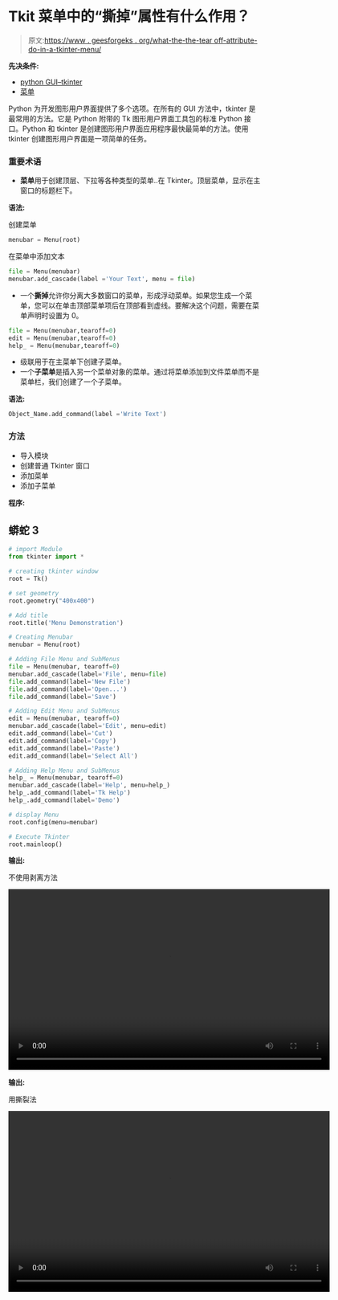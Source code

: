 # Tkit 菜单中的“撕掉”属性有什么作用？

> 原文:[https://www . geesforgeks . org/what-the-the-tear off-attribute-do-in-a-tkinter-menu/](https://www.geeksforgeeks.org/what-does-the-tearoff-attribute-do-in-a-tkinter-menu/)

**先决条件:**

*   [python GUI–tkinter](https://www.geeksforgeeks.org/python-gui-tkinter/)
*   [菜单](https://www.geeksforgeeks.org/python-menu-widget-in-tkinter/)

Python 为开发图形用户界面提供了多个选项。在所有的 GUI 方法中，tkinter 是最常用的方法。它是 Python 附带的 Tk 图形用户界面工具包的标准 Python 接口。Python 和 tkinter 是创建图形用户界面应用程序最快最简单的方法。使用 tkinter 创建图形用户界面是一项简单的任务。

### 重要术语

*   **菜单**用于创建顶层、下拉等各种类型的菜单..在 Tkinter。顶层菜单，显示在主窗口的标题栏下。

**语法:**

创建菜单

```py
menubar = Menu(root)
```

在菜单中添加文本

```py
file = Menu(menubar) 
menubar.add_cascade(label ='Your Text', menu = file)
```

*   一个**撕掉**允许你分离大多数窗口的菜单，形成浮动菜单。如果您生成一个菜单，您可以在单击顶部菜单项后在顶部看到虚线。要解决这个问题，需要在菜单声明时设置为 0。

```py
file = Menu(menubar,tearoff=0)
edit = Menu(menubar,tearoff=0)
help_ = Menu(menubar,tearoff=0)
```

*   级联用于在主菜单下创建子菜单。
*   一个**子菜单**是插入另一个菜单对象的菜单。通过将菜单添加到文件菜单而不是菜单栏，我们创建了一个子菜单。

**语法:**

```py
Object_Name.add_command(label ='Write Text')
```

### 方法

*   导入模块
*   创建普通 Tkinter 窗口
*   添加菜单
*   添加子菜单

**程序:**

## 蟒蛇 3

```py
# import Module
from tkinter import *

# creating tkinter window
root = Tk()

# set geometry
root.geometry("400x400")

# Add title
root.title('Menu Demonstration')

# Creating Menubar
menubar = Menu(root)

# Adding File Menu and SubMenus
file = Menu(menubar, tearoff=0)
menubar.add_cascade(label='File', menu=file)
file.add_command(label='New File')
file.add_command(label='Open...')
file.add_command(label='Save')

# Adding Edit Menu and SubMenus
edit = Menu(menubar, tearoff=0)
menubar.add_cascade(label='Edit', menu=edit)
edit.add_command(label='Cut')
edit.add_command(label='Copy')
edit.add_command(label='Paste')
edit.add_command(label='Select All')

# Adding Help Menu and SubMenus
help_ = Menu(menubar, tearoff=0)
menubar.add_cascade(label='Help', menu=help_)
help_.add_command(label='Tk Help')
help_.add_command(label='Demo')

# display Menu
root.config(menu=menubar)

# Execute Tkinter
root.mainloop()
```

**输出:**

不使用剥离方法

<video class="wp-video-shortcode" id="video-523594-1" width="640" height="360" preload="metadata" controls=""><source type="video/mp4" src="https://media.geeksforgeeks.org/wp-content/uploads/20201203162358/FreeOnlineScreenRecorderProject2.mp4?_=1">[https://media.geeksforgeeks.org/wp-content/uploads/20201203162358/FreeOnlineScreenRecorderProject2.mp4](https://media.geeksforgeeks.org/wp-content/uploads/20201203162358/FreeOnlineScreenRecorderProject2.mp4)</video>

**输出:**

用撕裂法

<video class="wp-video-shortcode" id="video-523594-2" width="640" height="360" preload="metadata" controls=""><source type="video/mp4" src="https://media.geeksforgeeks.org/wp-content/uploads/20201203162806/FreeOnlineScreenRecorderProject3.mp4?_=2">[https://media.geeksforgeeks.org/wp-content/uploads/20201203162806/FreeOnlineScreenRecorderProject3.mp4](https://media.geeksforgeeks.org/wp-content/uploads/20201203162806/FreeOnlineScreenRecorderProject3.mp4)</video>